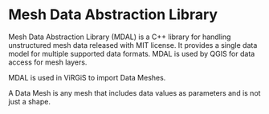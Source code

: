 # Mesh Data Abstraction Library

Mesh Data Abstraction Library (MDAL) is a C++ library for handling unstructured mesh data released with MIT license. It provides a single data model for multiple supported data formats. MDAL is used by QGIS for data access for mesh layers.

MDAL is used in ViRGiS to import Data Meshes.

A Data Mesh is any mesh that includes data values as parameters and is not just a shape. 